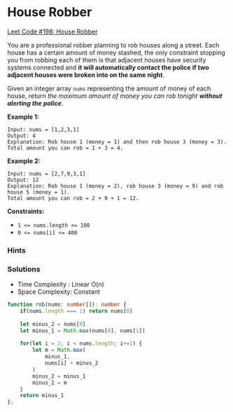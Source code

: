 # House Robber

[Leet Code #198: House Robber](https://leetcode.com/problems/house-robber/)

You are a professional robber planning to rob houses along a street. Each house has a certain amount of money stashed, the only constraint stopping you from robbing each of them is that adjacent houses have security systems connected and **it will automatically contact the police if two adjacent houses were broken into on the same night**.

Given an integer array `nums` representing the amount of money of each house, return _the maximum amount of money you can rob tonight **without alerting the police**_.

&#x20;

**Example 1:**

```
Input: nums = [1,2,3,1]
Output: 4
Explanation: Rob house 1 (money = 1) and then rob house 3 (money = 3).
Total amount you can rob = 1 + 3 = 4.
```

**Example 2:**

```
Input: nums = [2,7,9,3,1]
Output: 12
Explanation: Rob house 1 (money = 2), rob house 3 (money = 9) and rob house 5 (money = 1).
Total amount you can rob = 2 + 9 + 1 = 12.
```

&#x20;

**Constraints:**

* `1 <= nums.length <= 100`
* `0 <= nums[i] <= 400`

### Hints

### Solutions

* Time Complexity : Linear O(n)
* Space Complexity: Constant

```typescript
function rob(nums: number[]): number {
    if(nums.length === 1) return nums[0]
    
    let minus_2 = nums[0]
    let minus_1 = Math.max(nums[0], nums[1])
    
    for(let i = 2; i < nums.length; i+=1) {
        let m = Math.max(
            minus_1,
            nums[i] + minus_2
        )
        minus_2 = minus_1
        minus_1 = m
    }
    return minus_1
};
```
